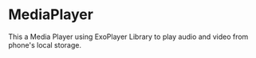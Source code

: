 # MediaPlayer
 This a Media Player using ExoPlayer Library to play audio and video from phone's local storage. 
